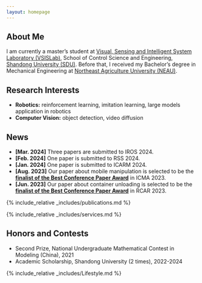 ```yaml
---
layout: homepage
---
```


## About Me

I am currently a master’s student at [Visual, Sensing and Intelligent System Laboratory (VSISLab)](http://www.vsislab.com/), School of Control Science and Engineering, [Shandong University (SDU)](https://www.sdu.edu.cn/). Before that, I received my Bachelor’s degree in Mechanical Engineering at [Northeast Agriculture University (NEAU)](https://www.neau.edu.cn/).

## Research Interests

- **Robotics:** reinforcement learning, imitation learning, large models application in robotics
- **Computer Vision:** object detection, video diffusion


## News
- **[Mar. 2024]** Three papers are submitted to IROS 2024.
- **[Feb. 2024]** One paper is submitted to RSS 2024.
- **[Jan. 2024]** One paper is submitted to ICARM 2024.
- **[Aug. 2023]** Our paper about mobile manipulation is selected to be the [**finalist of the Best Conference Paper Award**](https://edisiondyli.github.io/assets/files/ICMA%202023%20AWARD.pdf) in ICMA 2023.
- **[Jun. 2023]** Our paper about container unloading is selected to be the [**finalist of the Best Conference Paper Award**](https://edisiondyli.github.io/assets/files/IEEE%20RCAR2023%20Best%20paper%20finalist.pdf) in RCAR 2023.

{% include_relative _includes/publications.md %}

{% include_relative _includes/services.md %}

## Honors and Contests
- Second Prize, National Undergraduate Mathematical Contest in Modeling (China), 2021
- Academic Scholarship, Shandong University (2 times), 2022-2024

{% include_relative _includes/Lifestyle.md %}

